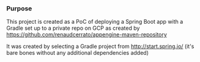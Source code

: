 ### Purpose

This project is created as a PoC of deploying a Spring Boot app with a Gradle set up to a private repo on GCP as created by https://github.com/renaudcerrato/appengine-maven-repository

It was created by selecting a Gradle project from http://start.spring.io/ (it's bare bones without any additional dependencies added)
